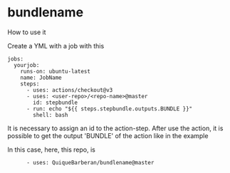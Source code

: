 # bundlename

How to use it

Create a YML with a job with this


```
jobs:
  yourjob:
    runs-on: ubuntu-latest
    name: JobName
    steps:
      - uses: actions/checkout@v3
      - uses: <user-repo>/<repo-name>@master
        id: stepbundle
      - run: echo "${{ steps.stepbundle.outputs.BUNDLE }}"
        shell: bash
```
  
It is necessary to assign an id to the action-step.
After use the action, it is possible to get the output 'BUNDLE' of the action like in the example

In this case, here, this repo, is
```
      - uses: QuiqueBarberan/bundlename@master
```
